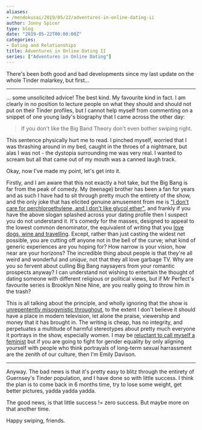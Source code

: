 ```yaml
---
aliases:
- /mendokusai/2019/05/22/adventures-in-online-dating-ii
author: Jonny Spicer
type: blog
date: "2019-05-22T00:00:00Z"
categories:
- Dating and Relationships
title: Adventures in Online Dating II
series: ["Adventures in Online Dating"]
---
```

There's been both good and bad developments since my last update on the whole Tinder malarkey, but first...

___

... some unsolicited advice! The best kind. My favourite kind in fact. I am clearly in no position to lecture people
on what they should and should not put on their Tinder profiles, but I cannot help myself from commenting on a snippet
of one young lady's biography that I came across the other day:

> If you don't like the Big Band Theory don't even bother swiping right.

This sentence physically hurt me to read. I pinched myself, worried that I was thrashing around in my bed, caught in the
throes of a nightmare, but alas I was not - the dystopia surrounding me was very real. I wanted to scream but all that came out of
my mouth was a canned laugh track.

Okay, now I've made my point, let's get into it.

Firstly, and I am aware that this not exactly a hot take, but the Big Bang is far from the peak of comedy. My (teenage) brother
has been a fan for years and as such I have had to sit through pretty much the entirety of the show, and the only joke that
has elicited genuine amusement from me is ["I don't care for perchloroethylene, and I don't like glycol ether"](https://www.youtube.com/watch?v=2DBSQswHTsw), and frankly if you
have the above slogan splashed across your dating profile then I suspect you do not understand it. It's comedy for the masses,
designed to appeal to the lowest common denominator, the equivalent of writing that you [love dogs, wine and travelling](https://www.youtube.com/watch?v=dPYiTpy5F5I).
Except, rather than just casting the widest net possible, you are cutting off anyone not in the bell of the curve; what kind of
generic experiences are you hoping for? How narrow is your vision, how near are your horizons? The incredible thing about people is that
they're all weird and wonderful and *unique*, not that they all love garbage TV. Why are you so fervent about culling Big Bang naysayers
from your romantic prospects anyway? I can understand not wishing to entertain the thought of dating someone with different religious or political
views, but if Mr Perfect's favourite series is Brooklyn Nine Nine, are you really going to throw him in the trash?

This is all talking about the principle, and wholly ignoring that the show is [unrepentently misogynistic throughout](https://www.youtube.com/watch?v=X3-hOigoxHs), to
the extent I don't believe it should have a place in modern television, let alone the praise, viewership and money that it has brought in.
The writing is cheap, has no integrity, and perpetuates a multitude of harmful stereotypes about pretty much everyone it portrays in the
show, especially women. I may be [reluctant to call myself a feminist](/blog/should-i-call-myself-a-feminist) but if you
are going to fight for gender equality by only aligning yourself with people who think portrayals of long-term sexual harrassment are the
zenith of our culture, then I'm Emily Davison.

___

Anyway. The bad news is that it's pretty easy to blitz through the entirety of Guernsey's Tinder population, and I have done so with little success.
I think the plan is to come back in 6 months time, try to lose some weight, get better pictures, yadda yadda yadda.

The good news, is that little success != zero success. But maybe more on that another time.

Happy swiping, friends.
